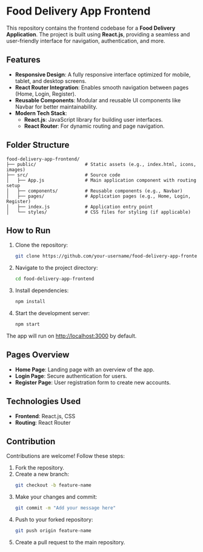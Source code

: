 # Food Delivery App Frontend

This repository contains the frontend codebase for a **Food Delivery Application**. The project is built using **React.js**, providing a seamless and user-friendly interface for navigation, authentication, and more.

## Features

- **Responsive Design**: A fully responsive interface optimized for mobile, tablet, and desktop screens.
- **React Router Integration**: Enables smooth navigation between pages (Home, Login, Register).
- **Reusable Components**: Modular and reusable UI components like Navbar for better maintainability.
- **Modern Tech Stack**:
  - **React.js**: JavaScript library for building user interfaces.
  - **React Router**: For dynamic routing and page navigation.

## Folder Structure

```
food-delivery-app-frontend/
├── public/                  # Static assets (e.g., index.html, icons, images)
├── src/                     # Source code
│   ├── App.js               # Main application component with routing setup
│   ├── components/          # Reusable components (e.g., Navbar)
│   ├── pages/               # Application pages (e.g., Home, Login, Register)
│   ├── index.js             # Application entry point
│   └── styles/              # CSS files for styling (if applicable)
```

## How to Run

1. Clone the repository:
   ```bash
   git clone https://github.com/your-username/food-delivery-app-frontend.git
   ```
2. Navigate to the project directory:
   ```bash
   cd food-delivery-app-frontend
   ```
3. Install dependencies:
   ```bash
   npm install
   ```
4. Start the development server:
   ```bash
   npm start
   ```

The app will run on [http://localhost:3000](http://localhost:3000) by default.

## Pages Overview

- **Home Page**: Landing page with an overview of the app.
- **Login Page**: Secure authentication for users.
- **Register Page**: User registration form to create new accounts.

## Technologies Used

- **Frontend**: React.js, CSS
- **Routing**: React Router

## Contribution

Contributions are welcome! Follow these steps:

1. Fork the repository.
2. Create a new branch:
   ```bash
   git checkout -b feature-name
   ```
3. Make your changes and commit:
   ```bash
   git commit -m "Add your message here"
   ```
4. Push to your forked repository:
   ```bash
   git push origin feature-name
   ```
5. Create a pull request to the main repository.

